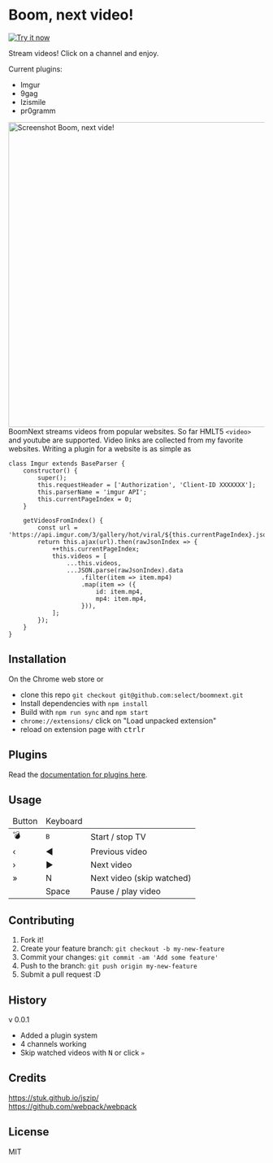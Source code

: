 # Boom, next video!

<a href="https://chrome.google.com/webstore/detail/boom-next-video/ipgdkkkobholfegfnnapdkiddfijnogn">
<img alt="Try it now" src="https://camo.githubusercontent.com/334b4f665751356b1f4afb758f8ddde55b9c71b8/68747470733a2f2f7261772e6769746875622e636f6d2f476f6f676c654368726f6d652f6368726f6d652d6170702d73616d706c65732f6d61737465722f74727969746e6f77627574746f6e5f736d616c6c2e706e67" title="Click here to install this app from the Chrome Web Store" data-canonical-src="https://raw.github.com/GoogleChrome/chrome-app-samples/master/tryitnowbutton_small.png" style="max-width:100%;">
</a>


Stream videos! Click on a channel and enjoy.

Current plugins:
- Imgur
- 9gag
- Izismile
- pr0gramm

<img src="https://raw.githubusercontent.com/select/boomnext/1bcb55caaa63b86addac641471adeab44e53bac0/src/img/screenshots/Screenshot%20Boom%20next%20video.png" alt="Screenshot Boom, next vide!" style="float: right;" width="600px">

BoomNext streams videos from popular websites. So far HMLT5 `<video>` and youtube are supported. Video links are collected from my favorite websites. Writing a plugin for a website is as simple as

```
class Imgur extends BaseParser {
	constructor() {
		super();
		this.requestHeader = ['Authorization', 'Client-ID XXXXXXX'];
		this.parserName = 'imgur API';
		this.currentPageIndex = 0;
	}

	getVideosFromIndex() {
		const url = 'https://api.imgur.com/3/gallery/hot/viral/${this.currentPageIndex}.json';
		return this.ajax(url).then(rawJsonIndex => {
			++this.currentPageIndex;
			this.videos = [
				...this.videos,
				...JSON.parse(rawJsonIndex).data
					.filter(item => item.mp4)
					.map(item => ({
						id: item.mp4,
						mp4: item.mp4,
					})),
			];
		});
	}
}
``` 

## Installation

On the Chrome web store or 
- clone this repo `git checkout git@github.com:select/boomnext.git`
- Install dependencies with `npm install` 
- Build with `npm run sync` and `npm start`
- `chrome://extensions/` click on "Load unpacked extension"
- reload on extension page with <kbd>ctrl</kbd><kbd>r</kbd>

## Plugins

Read the [documentation for plugins here](https://github.com/select/boomnext/tree/master/src/plugins/imgur).

## Usage

<table>
	<thead>
		<tr>
			<td>
				Button
			</td>
			<td>
				Keyboard
			</td>
			<td></td>
		</tr>
	</thead>
	<tbody>
		<tr>
			<td><div class="boom">💣</div></td>
			<td><kbd>B</kbd></td>
			<td>Start / stop TV</td>
		</tr>
		<tr>
			<td class="larger">‹</td>
			<td><kdb>◀</kdb></td>
			<td>Previous video</td>
		</tr>
		<tr>
			<td class="larger">›</td>
			<td><kdb>▶</kdb></td>
			<td>Next video</td>
		</tr>
		<tr>
			<td class="larger">»</td>
			<td><kdb>N</kdb></td>
			<td>Next video (skip watched)</td>
		</tr>
		<tr>
			<td></td>
			<td><kdb>Space</kdb></td>
			<td>Pause / play video</td>
		</tr>
	</tbody>
</table>
</div>

## Contributing

1. Fork it!
2. Create your feature branch: `git checkout -b my-new-feature`
3. Commit your changes: `git commit -am 'Add some feature'`
4. Push to the branch: `git push origin my-new-feature`
5. Submit a pull request :D

## History

v 0.0.1
- Added a plugin system
- 4 channels working
- Skip watched videos with <kbd>N</kbd> or click `»`


## Credits

https://stuk.github.io/jszip/ <br>
https://github.com/webpack/webpack


## License

MIT


